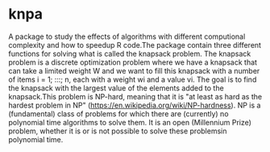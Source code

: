 # knpa
A package to study the effects of algorithms with different computional complexity and how to speedup R code.The package contain three different functions for solving what is called the knapsack problem. The knapsack problem is a discrete optimization problem where we have a knapsack that can take a limited weight W and we want to fill this knapsack with a number of items i = 1; :::; n, each with a weight wi and a value vi. The goal is to find the knapsack with the largest value of the elements added to the knapsack.This problem is NP-hard, meaning that it is "at least as hard as the hardest problem in NP" (https://en.wikipedia.org/wiki/NP-hardness). NP is a (fundamental) class of problems for which there are (currently) no polynomial time algorithms to solve them. It is an open (Millennium Prize) problem, whether it is or is not possible to solve these problemsin polynomial time.
